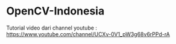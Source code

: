# OpenCV-Indonesia

Tutorial video dari channel youtube : https://www.youtube.com/channel/UCXv-0V1_pW3g68v6rPPd-rA
